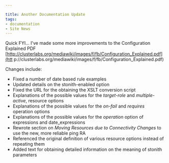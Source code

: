 ```yaml
---

title: Another Documentation Update
tags: 
- documentation
- Site News
---
```

Quick FYI… I've made some more improvements to the Configuration Explained PDF
[http://clusterlabs.org/mediawiki/images/f/fb/Configuration_Explained.pdf](htt
p://clusterlabs.org/mediawiki/images/f/fb/Configuration_Explained.pdf)

Changes include:

  * Fixed a number of date based rule examples
  * Updated details on the stonith-enabled option
  * Fixed the URL for the obtaining the XSLT conversion script
  * Explanations of the possible values for the _target-role_ and _multiple-active_, resource options
  * Explanations of the possible values for the _on-fail_ and _requires_ operation options 
  * Explanations of the possible values for the _operation_ option of expressions and date_expressions
  * Rewrote section on _Moving Resources due to Connectivity Changes_ to use the new, more reliable ping RA
  * Referenced the original definition of various resource options instead of repeating them
  * Added text for obtaining detailed information on the meaning of stonith parameters


